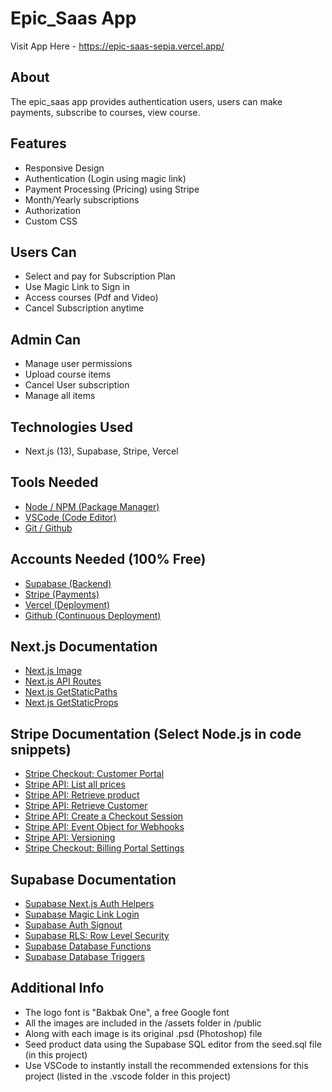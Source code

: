 # Epic_Saas App
Visit App Here - https://epic-saas-sepia.vercel.app/

## About
The epic_saas app provides authentication users, users can make payments, subscribe to courses, view course.

## Features
- Responsive Design
- Authentication (Login using magic link)
- Payment Processing (Pricing) using Stripe
- Month/Yearly subscriptions
- Authorization
- Custom CSS
  

## Users Can
- Select  and pay for Subscription Plan
- Use Magic Link to Sign in
- Access courses (Pdf and Video)
- Cancel Subscription anytime

## Admin Can
- Manage user permissions
- Upload course items
- Cancel User subscription
- Manage all items

## Technologies Used

- Next.js (13), Supabase, Stripe, Vercel

## Tools Needed

- [Node / NPM (Package Manager)](https://nodejs.org/)
- [VSCode (Code Editor)](https://code.visualstudio.com/)
- [Git / Github](https://git-scm.com/)

## Accounts Needed (100% Free)

- [Supabase (Backend)](https://supabase.com)
- [Stripe (Payments)](https://stripe.com)
- [Vercel (Deployment)](https://vercel.com)
- [Github (Continuous Deployment)](https://github.com)

## Next.js Documentation

- [Next.js Image](https://nextjs.org/docs/api-reference/next/image)
- [Next.js API Routes](https://nextjs.org/docs/api-routes/introduction)
- [Next.js GetStaticPaths](https://nextjs.org/docs/basic-features/data-fetching/get-static-paths)
- [Next.js GetStaticProps](https://nextjs.org/docs/basic-features/data-fetching/get-static-props)

## Stripe Documentation (Select Node.js in code snippets)

- [Stripe Checkout: Customer Portal](https://stripe.com/docs/billing/subscriptions/build-subscriptions#customer-portal)
- [Stripe API: List all prices](https://stripe.com/docs/api/prices/list)
- [Stripe API: Retrieve product](https://stripe.com/docs/api/products/retrieve)
- [Stripe API: Retrieve Customer](https://stripe.com/docs/api/customers/retrieve)
- [Stripe API: Create a Checkout Session](https://stripe.com/docs/api/checkout/sessions/create)
- [Stripe API: Event Object for Webhooks](https://stripe.com/docs/api/events/object)
- [Stripe API: Versioning](https://stripe.com/docs/upgrades#api-versions)
- [Stripe Checkout: Billing Portal Settings](https://dashboard.stripe.com/test/settings/billing/portal)

## Supabase Documentation

- [Supabase Next.js Auth Helpers](https://supabase.com/docs/guides/auth/auth-helpers/nextjs)
- [Supabase Magic Link Login](https://supabase.com/docs/guides/auth/auth-magic-link)
- [Supabase Auth Signout](https://supabase.com/docs/reference/javascript/auth-signout)
- [Supabase RLS: Row Level Security](https://supabase.com/docs/guides/auth/row-level-security)
- [Supabase Database Functions](https://supabase.com/docs/guides/database/functions)
- [Supabase Database Triggers](https://supabase.com/docs/guides/auth/managing-user-data#using-triggers)

## Additional Info

- The logo font is "Bakbak One", a free Google font
- All the images are included in the /assets folder in /public
- Along with each image is its original .psd (Photoshop) file
- Seed product data using the Supabase SQL editor from the seed.sql file (in this project)
- Use VSCode to instantly install the recommended extensions for this project (listed in the .vscode folder in this project)
